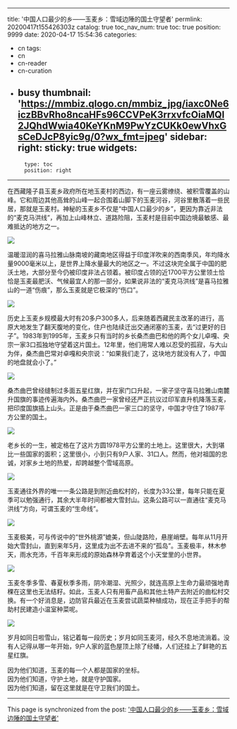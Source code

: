 
---
title: '中国人口最少的乡——玉麦乡：雪域边陲的国土守望者'
permlink: 20200417t155426303z
catalog: true
toc_nav_num: true
toc: true
position: 9999
date: 2020-04-17 15:54:36
categories:
- cn
tags:
- cn
- cn-reader
- cn-curation
- busy
thumbnail: 'https://mmbiz.qlogo.cn/mmbiz_jpg/iaxc0Ne6iczBBvRho8ncaHFs96CCVPeK3rrxvfcOiaMQl2JQhdWwia40KeYKnM9PwYzCUKk0ewVhxGsCeDJcP8yic9g/0?wx_fmt=jpeg'
sidebar:
    right:
        sticky: true
widgets:
    -
        type: toc
        position: right
---


<html>
<p>​在西藏隆子县玉麦乡政府所在地玉麦村的西边，有一座云雾缭绕、被积雪覆盖的山峰。它和周边其他高耸的山峰一起合围着山脚下的玉麦河谷，河谷里散落着一些民居，那就是玉麦村。神秘的玉麦乡不仅是“中国人口最少的乡”，更因为靠近非法的“麦克马洪线”，再加上山峰林立、道路险阻，玉麦村是目前中国边境最敏感、最难抵达的地方之一。</p>
<p><img src="https://mmbiz.qlogo.cn/mmbiz_jpg/iaxc0Ne6iczBBvRho8ncaHFs96CCVPeK3rrxvfcOiaMQl2JQhdWwia40KeYKnM9PwYzCUKk0ewVhxGsCeDJcP8yic9g/0?wx_fmt=jpeg"/></p>
<p>温暖湿润的喜马拉雅山脉南坡的藏南地区得益于印度洋吹来的西南季风，年均降水量9000毫米以上，是世界上降水量最大的地区之一。不过这块完全属于中国的肥沃土地，大部分至今仍被印度非法占领着。被印度占领的近1700平方公里领土恰恰是玉麦最肥沃、气候最宜人的那一部分，如果说非法的“麦克马洪线”是喜马拉雅山的一道“伤痕”，那么玉麦就是它极深的“伤口”。</p>
<p><img src="https://mmbiz.qlogo.cn/mmbiz_jpg/iaxc0Ne6iczBBvRho8ncaHFs96CCVPeK3rh0pRVfDlgqHGs5xK2cTI9LaUvicwLxs8VjMfUYNHYk79dnsQvib1DRzg/0?wx_fmt=jpeg"/></p>
<p>历史上玉麦乡规模最大时有20多户300多人，后来随着西藏民主改革的进行，高原大地发生了翻天腹地的变化，住户也陆续迁出交通闭塞的玉麦，去“过更好的日子”。1983年到1995年，玉麦乡只有当时的乡长桑杰曲巴和他的两个女儿卓嘎、央宗一家3口孤独地守望着这片国土。12年里，他们用常人难以忍受的孤寂，与大山为伴，桑杰曲巴常对卓嘎和央宗说：“如果我们走了，这块地方就没有人了，中国的地盘就会小了。”</p>
<p><img src="https://mmbiz.qlogo.cn/mmbiz_png/iaxc0Ne6iczBBvRho8ncaHFs96CCVPeK3rv5kKUH5huh3Yx016ZIPeZ7PbRcQXCaBOrG3rFaAeRRWUkpHrGSgvWw/0?wx_fmt=png"/></p>
<p>桑杰曲巴曾经缝制过多面五星红旗，并在家门口升起，一家子坚守喜马拉雅山南麓升国旗的事迹传遍海内外。桑杰曲巴一家曾经还严正抗议过印军直升机降落玉麦，把印度国旗插上山头。正是由于桑杰曲巴一家三口的坚守，中国才守住了1987平方公里的国土。</p>
<p><img src="https://mmbiz.qlogo.cn/mmbiz_png/iaxc0Ne6iczBBvRho8ncaHFs96CCVPeK3rNW9yOiclUHLELjz1hHeMuYJI36nMpic8bSiaArgja5JFO0o01gguZ5ibOA/0?wx_fmt=png"/></p>
<p>老乡长的一生，被定格在了这片方圆1978平方公里的土地上。这里很大，大到堪比一些国家的面积；这里很小，小到只有9户人家、31口人。然而，他对祖国的忠诚，对家乡土地的热爱，却跨越整个雪域高原。</p>
<p><img src="https://mmbiz.qlogo.cn/mmbiz_png/iaxc0Ne6iczBBvRho8ncaHFs96CCVPeK3rdABj9iaiaqdpNedKbhZUORB29n2ibqfS7barWWgFoInC9s7HeDzY5tYPg/0?wx_fmt=png"/></p>
<p>玉麦通往外界的唯一一条公路是到附近曲松村的，长度为33公里，每年只能在夏季可以勉强通行，其余大半年时间都被大雪封山。这条公路可以一直通往“麦克马洪线”方向，可谓玉麦的“生命线”。</p>
<p><img src="https://mmbiz.qlogo.cn/mmbiz_jpg/iaxc0Ne6iczBBvRho8ncaHFs96CCVPeK3rYBYG6EScGRkJZKDiaxwRXmgxKsDCL88Eg4icar8wXpAUwnav7qT5qqwQ/0?wx_fmt=jpeg"/></p>
<p>玉麦极美，可与传说中的“世外桃源”媲美，但山陡路险，悬崖峭壁。每年从11月开始大雪封山，直到来年5月，这里成为出不去进不来的“孤岛”。玉麦极丰，林木参天，雨水充沛，千百年来形成的原始森林孕育着这个小天堂里的小世界。</p>
<p><img src="https://mmbiz.qlogo.cn/mmbiz_jpg/iaxc0Ne6iczBBvRho8ncaHFs96CCVPeK3rJrMCxogZoLlzHA5ibeCFuVianSZsBDfByC0HGIHAhibJQlrC1iajUjHqMQ/0?wx_fmt=jpeg"/></p>
<p>玉麦冬季多雪、春夏秋季多雨，阴冷潮湿、光照少，就连高原上生命力最顽强地青稞在这里也无法结籽。如此，玉麦人只有用畜产品和其他土特产去附近的曲松村交换。有一个好消息是，边防官兵最近在玉麦尝试蔬菜种植成功，现在正手把手的帮助村民建造小温室种菜呢。</p>
<p><img src="https://mmbiz.qlogo.cn/mmbiz_png/iaxc0Ne6iczBBvRho8ncaHFs96CCVPeK3rgfuXPJU3yIWMJ17UHWiaqQcLyl8fDskwAib1UsW36ich7c6NhwMDwCjiaA/0?wx_fmt=png"/></p>
<p>岁月如同日啦雪山，铭记着每一段历史；岁月如同玉麦河，经久不息地流淌着。没有人记得从哪一年开始，9户人家的蓝色屋顶上除了经幡，人们还挂上了鲜艳的五星红旗。</p>
<p>因为他们知道，玉麦的每一个人都是国家的坐标。<br/>因为他们知道，守护土地，就是守护国家。<br/>因为他们知道，留在这里就是在守卫我们的国土。</p>
</html>

- - -

This page is synchronized from the post: ['中国人口最少的乡——玉麦乡：雪域边陲的国土守望者'](https://steemit.com/@iguazi123/20200417t155426303z)
